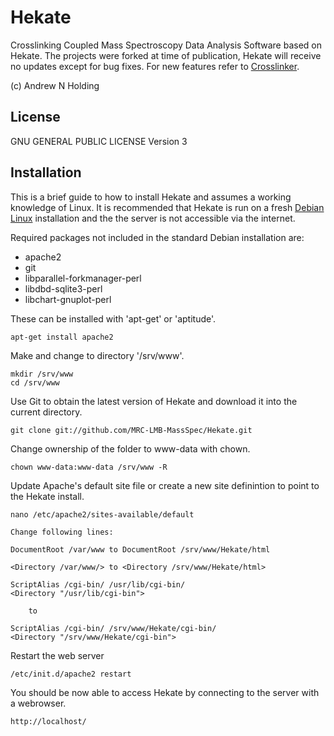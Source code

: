 Hekate
===========

Crosslinking Coupled Mass Spectroscopy Data Analysis Software based on Hekate. The projects were forked at time of publication, Hekate will receive no updates except for bug fixes. For new features refer to [Crosslinker](https://github.com/andrewholding/Crosslinker).

(c) Andrew N Holding

License
---------

GNU GENERAL PUBLIC LICENSE Version 3

Installation
------------

This is a brief guide to how to install Hekate and assumes a working knowledge of Linux. It is recommended that Hekate is run on a fresh [Debian Linux](http://debian.org) installation and the the server is not accessible via the internet. 

Required packages not included in the standard Debian installation are:

* apache2
* git
* libparallel-forkmanager-perl
* libdbd-sqlite3-perl
* libchart-gnuplot-perl

These can be installed with 'apt-get' or 'aptitude'.

	apt-get install apache2 

Make and change to directory '/srv/www'. 

	mkdir /srv/www
	cd /srv/www

Use Git to obtain the latest version of Hekate and download it into the current directory. 

	git clone git://github.com/MRC-LMB-MassSpec/Hekate.git

Change ownership of the folder to www-data with chown.

	chown www-data:www-data /srv/www -R

Update Apache's default site file or create a new site definintion to point to the Hekate install.

	nano /etc/apache2/sites-available/default

	Change following lines:

	DocumentRoot /var/www to DocumentRoot /srv/www/Hekate/html

	<Directory /var/www/> to <Directory /srv/www/Hekate/html>

 	ScriptAlias /cgi-bin/ /usr/lib/cgi-bin/
 	<Directory "/usr/lib/cgi-bin">
 	
		to		

	ScriptAlias /cgi-bin/ /srv/www/Hekate/cgi-bin/
 	<Directory "/srv/www/Hekate/cgi-bin">

Restart the web server

	/etc/init.d/apache2 restart


You should be now able to access Hekate by connecting to the server with a webrowser.

	http://localhost/
